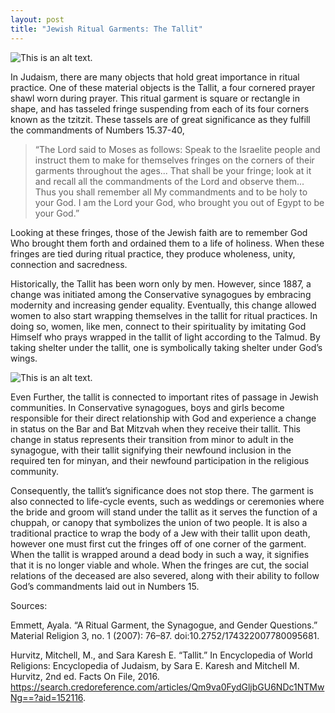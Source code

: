 ```yaml
---
layout: post
title: "Jewish Ritual Garments: The Tallit"
---
```


![This is an alt text.](https://encrypted-tbn0.gstatic.com/images?q=tbn:ANd9GcQmIY6uW9-vnTELgWFoGokFAPmoKBh8frb0Xg&s "This is a sample image.")

In Judaism, there are many objects that hold great importance in ritual practice. One of these material objects is the Tallit, a four cornered prayer shawl worn during prayer. This ritual garment is square or rectangle in shape, and has tasseled fringe suspending from each of its four corners known as the tzitzit. These tassels are of great significance as they fulfill the commandments of Numbers 15.37-40, 

> “The Lord said to Moses as follows: Speak to the Israelite people and instruct them to make for themselves fringes on the corners of their garments throughout the ages... That shall be your fringe; look at it and recall all the commandments of the Lord and observe them... Thus you shall remember all My commandments and to be holy to your God. I am the Lord your God, who brought you out of Egypt to be your God.” 

Looking at these fringes, those of the Jewish faith are to remember God Who brought them forth and ordained them to a life of holiness. When these fringes are tied during ritual practice, they produce wholeness, unity, connection and sacredness.

Historically, the Tallit has been worn only by men. However, since 1887, a change was initiated among the Conservative synagogues by embracing modernity and increasing gender equality. Eventually, this change allowed women to also start wrapping themselves in the tallit for ritual practices. In doing so, women, like men, connect to their spirituality by imitating God Himself who prays wrapped in the tallit of light according to the Talmud. By taking shelter under the tallit, one is symbolically taking shelter under God’s wings. 

![This is an alt text.](https://cdn.shopify.com/s/files/1/0109/9517/1424/files/tallit-img-5.jpg?v=1669016388 "This is a sample image.")

Even Further, the tallit is connected to important rites of passage in Jewish communities. In Conservative synagogues, boys and girls become responsible for their direct relationship with God and experience a change in status on the Bar and Bat Mitzvah when they receive their tallit. This change in status represents their transition from minor to adult in the synagogue, with their tallit signifying their newfound inclusion in the required ten for minyan, and their newfound participation in the religious community. 

Consequently, the tallit’s significance does not stop there. The garment is also connected to life-cycle events, such as weddings or ceremonies where the bride and groom will stand under the tallit as it serves the function of a chuppah, or canopy that symbolizes the union of two people. It is also a traditional practice to wrap the body of a Jew with their tallit upon death, however one must first cut the fringes off of one corner of the garment. When the tallit is wrapped around a dead body in such a way, it signifies that it is no longer viable and whole. When the fringes are cut, the social relations of the deceased are also severed, along with their ability to follow God’s commandments laid out in Numbers 15. 

Sources: 

Emmett, Ayala. “A Ritual Garment, the Synagogue, and Gender Questions.” Material Religion 3, no. 1 (2007): 76–87. doi:10.2752/174322007780095681.

Hurvitz, Mitchell, M., and Sara Karesh E. “Tallit.” In Encyclopedia of World Religions: Encyclopedia of Judaism, by Sara E. Karesh and Mitchell M. Hurvitz, 2nd ed. Facts On File, 2016. https://search.credoreference.com/articles/Qm9va0FydGljbGU6NDc1NTMwNg==?aid=152116.
